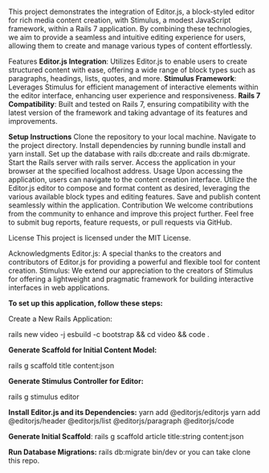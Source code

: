 This project demonstrates the integration of Editor.js, a block-styled editor for rich media content creation, with Stimulus, a modest JavaScript framework, within a Rails 7 application. By combining these technologies, we aim to provide a seamless and intuitive editing experience for users, allowing them to create and manage various types of content effortlessly.

Features
**Editor.js Integration**: Utilizes Editor.js to enable users to create structured content with ease, offering a wide range of block types such as paragraphs, headings, lists, quotes, and more.
**Stimulus Framework**: Leverages Stimulus for efficient management of interactive elements within the editor interface, enhancing user experience and responsiveness.
**Rails 7 Compatibility**: Built and tested on Rails 7, ensuring compatibility with the latest version of the framework and taking advantage of its features and improvements.

**Setup Instructions**
Clone the repository to your local machine.
Navigate to the project directory.
Install dependencies by running bundle install and yarn install.
Set up the database with rails db:create and rails db:migrate.
Start the Rails server with rails server.
Access the application in your browser at the specified localhost address.
Usage
Upon accessing the application, users can navigate to the content creation interface.
Utilize the Editor.js editor to compose and format content as desired, leveraging the various available block types and editing features.
Save and publish content seamlessly within the application.
Contribution
We welcome contributions from the community to enhance and improve this project further. Feel free to submit bug reports, feature requests, or pull requests via GitHub.

License
This project is licensed under the MIT License.

Acknowledgments
Editor.js: A special thanks to the creators and contributors of Editor.js for providing a powerful and flexible tool for content creation.
Stimulus: We extend our appreciation to the creators of Stimulus for offering a lightweight and pragmatic framework for building interactive interfaces in web applications.

 **To set up this application, follow these steps:**

Create a New Rails Application:

rails new video -j esbuild -c bootstrap && cd video && code .

**Generate Scaffold for Initial Content Model:**


rails g scaffold title content:json

**Generate Stimulus Controller for Editor:**


rails g stimulus editor

**Install Editor.js and its Dependencies:**
yarn add @editorjs/editorjs
yarn add @editorjs/header @editorjs/list @editorjs/paragraph @editorjs/code

**Generate Initial Scaffold**:
rails g scaffold article title:string content:json

**Run Database Migrations:**
rails db:migrate
bin/dev
or you can take clone this repo.
